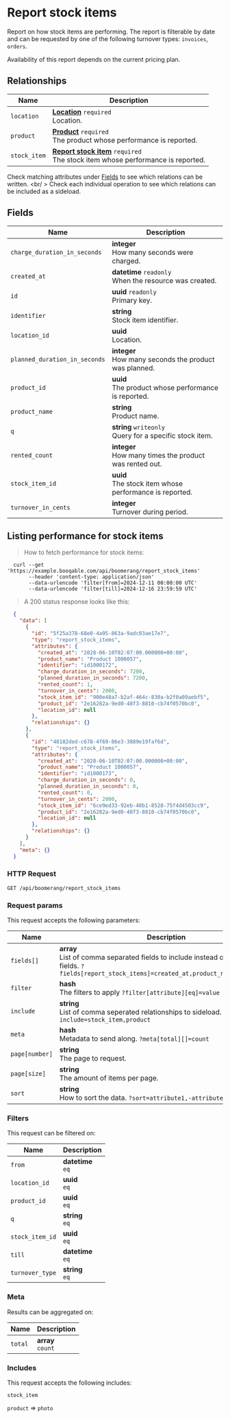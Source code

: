 # Report stock items

Report on how stock items are performing. The report is filterable by date
and can be requested by one of the following turnover types:
`invoices`, `orders`.

<aside class="notice">
  Availability of this report depends on the current pricing plan.
</aside>

## Relationships
Name | Description
-- | --
`location` | **[Location](#locations)** `required`<br>Location.
`product` | **[Product](#products)** `required`<br>The product whose performance is reported.
`stock_item` | **[Report stock item](#report-stock-items)** `required`<br>The stock item whose performance is reported.


Check matching attributes under [Fields](#report-stock-items-fields) to see which relations can be written.
<br/ >
Check each individual operation to see which relations can be included as a sideload.
## Fields

 Name | Description
-- | --
`charge_duration_in_seconds` | **integer** <br>How many seconds were charged.
`created_at` | **datetime** `readonly`<br>When the resource was created.
`id` | **uuid** `readonly`<br>Primary key.
`identifier` | **string** <br>Stock item identifier.
`location_id` | **uuid** <br>Location.
`planned_duration_in_seconds` | **integer** <br>How many seconds the product was planned.
`product_id` | **uuid** <br>The product whose performance is reported.
`product_name` | **string** <br>Product name.
`q` | **string** `writeonly`<br>Query for a specific stock item.
`rented_count` | **integer** <br>How many times the product was rented out.
`stock_item_id` | **uuid** <br>The stock item whose performance is reported.
`turnover_in_cents` | **integer** <br>Turnover during period.


## Listing performance for stock items


> How to fetch performance for stock items:

```shell
  curl --get 'https://example.booqable.com/api/boomerang/report_stock_items'
       --header 'content-type: application/json'
       --data-urlencode 'filter[from]=2024-12-11 00:00:00 UTC'
       --data-urlencode 'filter[till]=2024-12-16 23:59:59 UTC'
```

> A 200 status response looks like this:

```json
  {
    "data": [
      {
        "id": "5f25a378-68e0-4a95-863a-9adc03ae17e7",
        "type": "report_stock_items",
        "attributes": {
          "created_at": "2028-06-10T02:07:00.000000+00:00",
          "product_name": "Product 1000057",
          "identifier": "id1000172",
          "charge_duration_in_seconds": 7200,
          "planned_duration_in_seconds": 7200,
          "rented_count": 1,
          "turnover_in_cents": 2000,
          "stock_item_id": "900e48a7-b2af-464c-830a-b2f0a09aebf5",
          "product_id": "2e16282a-9ed0-48f3-8810-cb74f0570bc0",
          "location_id": null
        },
        "relationships": {}
      },
      {
        "id": "48182ded-c678-4f69-86e3-3889e19faf6d",
        "type": "report_stock_items",
        "attributes": {
          "created_at": "2028-06-10T02:07:00.000000+00:00",
          "product_name": "Product 1000057",
          "identifier": "id1000173",
          "charge_duration_in_seconds": 0,
          "planned_duration_in_seconds": 0,
          "rented_count": 0,
          "turnover_in_cents": 2000,
          "stock_item_id": "6ce9ed33-92eb-48b1-8528-75f4d4503cc9",
          "product_id": "2e16282a-9ed0-48f3-8810-cb74f0570bc0",
          "location_id": null
        },
        "relationships": {}
      }
    ],
    "meta": {}
  }
```

### HTTP Request

`GET /api/boomerang/report_stock_items`

### Request params

This request accepts the following parameters:

Name | Description
-- | --
`fields[]` | **array** <br>List of comma separated fields to include instead of the default fields. `?fields[report_stock_items]=created_at,product_name,identifier`
`filter` | **hash** <br>The filters to apply `?filter[attribute][eq]=value`
`include` | **string** <br>List of comma seperated relationships to sideload. `?include=stock_item,product`
`meta` | **hash** <br>Metadata to send along. `?meta[total][]=count`
`page[number]` | **string** <br>The page to request.
`page[size]` | **string** <br>The amount of items per page.
`sort` | **string** <br>How to sort the data. `?sort=attribute1,-attribute2`


### Filters

This request can be filtered on:

Name | Description
-- | --
`from` | **datetime** <br>`eq`
`location_id` | **uuid** <br>`eq`
`product_id` | **uuid** <br>`eq`
`q` | **string** <br>`eq`
`stock_item_id` | **uuid** <br>`eq`
`till` | **datetime** <br>`eq`
`turnover_type` | **string** <br>`eq`


### Meta

Results can be aggregated on:

Name | Description
-- | --
`total` | **array** <br>`count`


### Includes

This request accepts the following includes:

`stock_item`


`product` => 
`photo`







